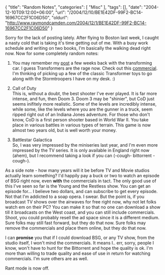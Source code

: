 {
	"title": "Random Notes",
	"categories": [
		"Misc"
	],
	"tags": [],
	"date": "2004-12-10T09:12:00+06:00",
	"url": "/2004/12/10/BE1E42DF-99F2-BC14-16967CC2F1C06D50",
	"oldurl": "http://www.raymondcamden.com/2004/12/1/BE1E42DF-99F2-BC14-16967CC2F1C06D50"
}

Sorry for the lack of posting lately. After flying to Boston last week, I caught a nasty cold that is taking it's time getting out of me. With a busy work schedule and writing on two books, I'm basically the walking dead right now. Now for some completely random notes:

1) You may remember my <a href="http://www.camdenfamily.com/morpheus/blog/index.cfm?mode=entry&entry=3D8374D6-02FF-DF7C-6C4045A94DDB12DE">post</a> a few weeks back with the transforming car. I guess Transformers are the rage now. Check out this <a href="http://omind.free.fr/stock/aa_30s.avi">commercial</a>.  I'm thinking of picking up a few of the classic Transformer toys to go along with the Stormtroopers I have on my desk. :)

2) Call of Duty<br>
This is, without a doubt, the best shooter I've ever played. It is far more intense, and fun, then Doom 3. Doom 3 may be "shinier", but CoD just seems inifitely more realistic. Some of the levels are incredibly intense, while some, like the levels where you are the gunner in a truck, seem ripped right out of an Indiana Jones adventure. For those who don't know, CoD is a first person shooter based in World War II. You take place in various battles in various types of terrain. This game is now almost two years old, but is well worth your money.

3) Battlestar Galactica<br>
So, I was very impressed by the miniseries last year, and I'm even more impressed by the TV series. It is only available in England right now (ahem), but I recommend taking a look if you can (-cough- bittorrent -cough-). 

As a side note - how many years will it be before TV and Movie studios actually learn something? I'd happily pay a buck or two to watch an episode of BSG right now, even <b>with</b> the commercials in tact. The only good use of this I've seen so far is the Young and the Restless show. You can get an episode for... I believe two dollars, and can subscribe to get every episode. Not that I'm addicted to a soap opera. I swear. But the point is, if you broadcast TV shows over the airwaves for free right now, why not let folks watch em on their PC? You can make it so that no one can download a show till it broadcasts on the West coast, and you can still include commercials. Shoot, you could probably resell the ad space since it is a different medium. Sure folks may still fast forward, but they do that now. Sure folks may remove the commercials and place them online, but they do that now.

I can <b>promise</b> you that if I could download BSG, or any TV show, from the studio itself, I won't mind the commercials. It means I.. err, sorry, people I know, won't have to hunt for the Bittorrent and hope the quality is ok. I'm more than willing to trade quality and ease of use in return for watching commercials. I'm sure others are as well.

Rant mode is now off.